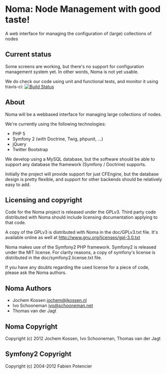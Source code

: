 Noma: Node Management with good taste!
======================================

A web interface for managing the configuration of (large) collections of nodes

Current status
--------------

Some screens are working, but there's no support for configuration management
system yet. In other words, Noma is not yet usable.

We do check our code using unit and functional tests, and monitor it using travis-ci:
[![Build Status](https://travis-ci.org/jkossen/noma.png)](https://travis-ci.org/jkossen/noma)

About
-----

Noma will be a webbased interface for managing large collections of nodes.

We're currently using the following technologies:

 * PHP 5
 * Symfony 2 (with Doctrine, Twig, phpunit, ...)
 * jQuery
 * Twitter Bootstrap

We develop using a MySQL database, but the software should be able to support
any database the framework (Symfony / Doctrine) supports.

Initially the project will provide support for just CFEngine, but the database
design is pretty flexible, and support for other backends should be relatively
easy to add.

Licensing and copyright
-----------------------

Code for the Noma project is released under the GPLv3. Third party code
distributed with Noma should include licensing documentation applying to that
code.

A copy of the GPLv3 is distributed with Noma in the doc/GPLv3.txt file. It's
available online as well at http://www.gnu.org/licenses/gpl-3.0.txt

Noma makes use of the Symfony2 PHP framework. Symfony2 is released under the
MIT license. For clarity reasons, a copy of symfony's license is distributed in
the doc/symfony2.license.txt file.

If you have any doubts regarding the used license for a piece of code, please
ask the Noma authors.

Noma Authors
------------

* Jochem Kossen <jochem@jkossen.nl>
* Ivo Schooneman <ivo@schooneman.net>
* Thomas van der Jagt

Noma Copyright
--------------
Copyright (c) 2012 Jochem Kossen, Ivo Schooneman, Thomas van der Jagt

Symfony2 Copyright
------------------
Copyright (c) 2004-2012 Fabien Potencier

